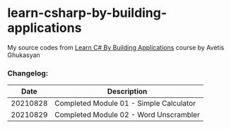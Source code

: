 # learn-csharp-by-building-applications
My source codes from [Learn C# By Building Applications](https://www.udemy.com/course/learn-csharp-by-building-applications/) course by Avetis Ghukasyan


### Changelog:
| Date | Description |
| ---- | ----------- |
| 20210828 | Completed Module 01 - Simple Calculator |
| 20210829 | Completed Module 02 - Word Unscrambler |
